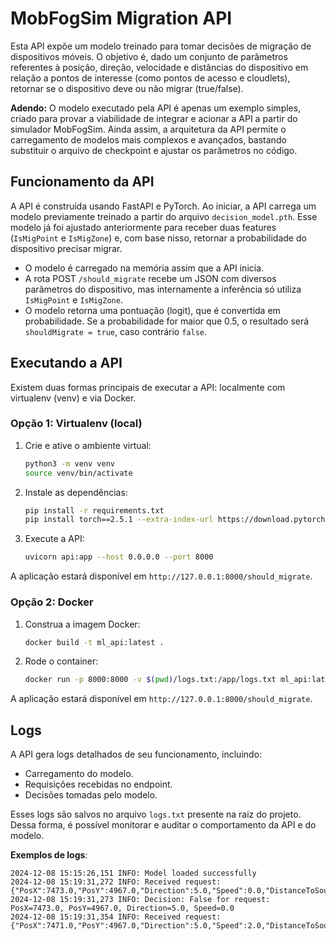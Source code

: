 # MobFogSim Migration API

Esta API expõe um modelo treinado para tomar decisões de migração de dispositivos móveis. O objetivo é, dado um conjunto de parâmetros referentes à posição, direção, velocidade e distâncias do dispositivo em relação a pontos de interesse (como pontos de acesso e cloudlets), retornar se o dispositivo deve ou não migrar (true/false).

**Adendo:** O modelo executado pela API é apenas um exemplo simples, criado para provar a viabilidade de integrar e acionar a API a partir do simulador MobFogSim. Ainda assim, a arquitetura da API permite o carregamento de modelos mais complexos e avançados, bastando substituir o arquivo de checkpoint e ajustar os parâmetros no código.

## Funcionamento da API

A API é construída usando FastAPI e PyTorch. Ao iniciar, a API carrega um modelo previamente treinado a partir do arquivo `decision_model.pth`. Esse modelo já foi ajustado anteriormente para receber duas features (`IsMigPoint` e `IsMigZone`) e, com base nisso, retornar a probabilidade do dispositivo precisar migrar.

- O modelo é carregado na memória assim que a API inicia.
- A rota POST `/should_migrate` recebe um JSON com diversos parâmetros do dispositivo, mas internamente a inferência só utiliza `IsMigPoint` e `IsMigZone`.
- O modelo retorna uma pontuação (logit), que é convertida em probabilidade. Se a probabilidade for maior que 0.5, o resultado será `shouldMigrate = true`, caso contrário `false`.

## Executando a API

Existem duas formas principais de executar a API: localmente com virtualenv (venv) e via Docker.

### Opção 1: Virtualenv (local)

1. Crie e ative o ambiente virtual:
   ```bash
   python3 -m venv venv
   source venv/bin/activate
   ```

2. Instale as dependências:
   ```bash
   pip install -r requirements.txt
   pip install torch==2.5.1 --extra-index-url https://download.pytorch.org/whl/cpu
   ```

3. Execute a API:
   ```bash
   uvicorn api:app --host 0.0.0.0 --port 8000
   ```

A aplicação estará disponível em `http://127.0.0.1:8000/should_migrate`.

### Opção 2: Docker

1. Construa a imagem Docker:
   ```bash
   docker build -t ml_api:latest .
   ```

2. Rode o container:
   ```bash
   docker run -p 8000:8000 -v $(pwd)/logs.txt:/app/logs.txt ml_api:latest
   ```

A aplicação estará disponível em `http://127.0.0.1:8000/should_migrate`.

## Logs

A API gera logs detalhados de seu funcionamento, incluindo:
- Carregamento do modelo.
- Requisições recebidas no endpoint.
- Decisões tomadas pelo modelo.

Esses logs são salvos no arquivo `logs.txt` presente na raiz do projeto. Dessa forma, é possível monitorar e auditar o comportamento da API e do modelo.

**Exemplos de logs**:
```
2024-12-08 15:15:26,151 INFO: Model loaded successfully
2024-12-08 15:19:31,272 INFO: Received request: {"PosX":7473.0,"PosY":4967.0,"Direction":5.0,"Speed":0.0,"DistanceToSourceAp":646.623538080698,"DistanceToLocalCloudlet":646.623538080698,"DistanceToClosestCloudlet":883.7250703697389,"IsMigPoint":false,"IsMigZone":true}
2024-12-08 15:19:31,273 INFO: Decision: False for request: PosX=7473.0, PosY=4967.0, Direction=5.0, Speed=0.0
2024-12-08 15:19:31,354 INFO: Received request: {"PosX":7471.0,"PosY":4967.0,"Direction":5.0,"Speed":2.0,"DistanceToSourceAp":648.2669203345177,"DistanceToLocalCloudlet":648.2669203345177,"DistanceToClosestCloudlet":881.9081584836371,"IsMigPoint":false,"IsMigZone":true}
```